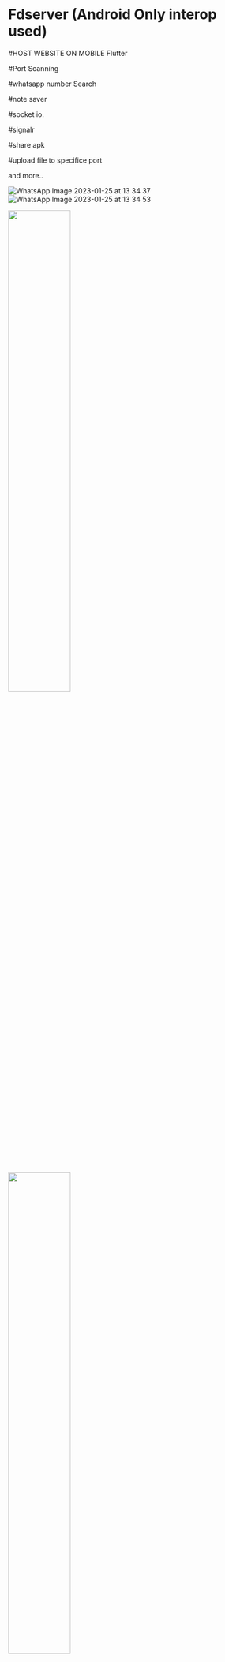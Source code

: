 # Fdserver (Android Only interop used)
#HOST WEBSITE ON MOBILE Flutter

#Port Scanning

#whatsapp number Search

#note saver

#socket io.

#signalr 

#share apk

#upload file to specifice port

and more..



![WhatsApp Image 2023-01-25 at 13 34 37](https://user-images.githubusercontent.com/22430922/214510679-0e2762fb-0128-4327-9d1e-ed4776b46c65.jpg)
![WhatsApp Image 2023-01-25 at 13 34 53](https://user-images.githubusercontent.com/22430922/214510681-92d83d06-f9f7-409c-9c64-5ed490da5106.jpg)

<img src="https://user-images.githubusercontent.com/22430922/214510688-c8d7c683-470e-4795-b82e-66a530f42947.jpg" width="50%" height="50%">
<img src="https://user-images.githubusercontent.com/22430922/214510706-75add13c-828d-41c5-9535-c7cc6c0a69e3.jpg" width="50%" height="50%">
<img src="https://user-images.githubusercontent.com/22430922/214510726-4cbbc2b7-49da-49b9-ad49-a542cdabaa68.jpg" width="50%" height="50%">
